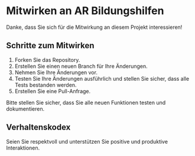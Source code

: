 # Mitwirken an AR Bildungshilfen

Danke, dass Sie sich für die Mitwirkung an diesem Projekt interessieren!

## Schritte zum Mitwirken
1. Forken Sie das Repository.
2. Erstellen Sie einen neuen Branch für Ihre Änderungen.
3. Nehmen Sie Ihre Änderungen vor.
4. Testen Sie Ihre Änderungen ausführlich und stellen Sie sicher, dass alle Tests bestanden werden.
5. Erstellen Sie eine Pull-Anfrage.

Bitte stellen Sie sicher, dass Sie alle neuen Funktionen testen und dokumentieren.

## Verhaltenskodex
Seien Sie respektvoll und unterstützen Sie positive und produktive Interaktionen.